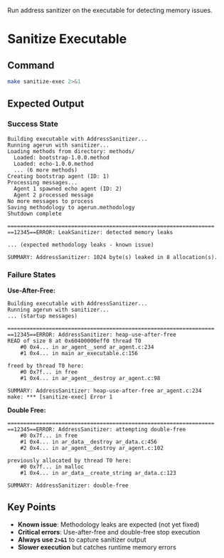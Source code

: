 Run address sanitizer on the executable for detecting memory issues.


# Sanitize Executable
## Command
```bash
make sanitize-exec 2>&1
```

## Expected Output

### Success State
```
Building executable with AddressSanitizer...
Running agerun with sanitizer...
Loading methods from directory: methods/
  Loaded: bootstrap-1.0.0.method
  Loaded: echo-1.0.0.method
  ... (6 more methods)
Creating bootstrap agent (ID: 1)
Processing messages...
  Agent 1 spawned echo agent (ID: 2)
  Agent 2 processed message
No more messages to process
Saving methodology to agerun.methodology
Shutdown complete

=================================================================
==12345==ERROR: LeakSanitizer: detected memory leaks

... (expected methodology leaks - known issue)

SUMMARY: AddressSanitizer: 1024 byte(s) leaked in 8 allocation(s).
```

### Failure States

**Use-After-Free:**
```
Building executable with AddressSanitizer...
Running agerun with sanitizer...
... (startup messages)

=================================================================
==12345==ERROR: AddressSanitizer: heap-use-after-free
READ of size 8 at 0x60400000eff0 thread T0
    #0 0x4... in ar_agent__send ar_agent.c:234
    #1 0x4... in main ar_executable.c:156

freed by thread T0 here:
    #0 0x7f... in free
    #1 0x4... in ar_agent__destroy ar_agent.c:98

SUMMARY: AddressSanitizer: heap-use-after-free ar_agent.c:234
make: *** [sanitize-exec] Error 1
```

**Double Free:**
```
=================================================================
==12345==ERROR: AddressSanitizer: attempting double-free
    #0 0x7f... in free
    #1 0x4... in ar_data__destroy ar_data.c:456
    #2 0x4... in ar_agent__destroy ar_agent.c:102

previously allocated by thread T0 here:
    #0 0x7f... in malloc
    #1 0x4... in ar_data__create_string ar_data.c:123

SUMMARY: AddressSanitizer: double-free
```

## Key Points

- **Known issue**: Methodology leaks are expected (not yet fixed)
- **Critical errors**: Use-after-free and double-free stop execution
- **Always use `2>&1`** to capture sanitizer output
- **Slower execution** but catches runtime memory errors